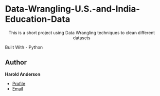 # Data-Wrangling-U.S.-and-India-Education-Data
<p align="Center">This is a short project using Data Wrangling techniques to clean different datasets<p/>
Built With
- Python

## Author

**Harold Anderson**

- [Profile](https://github.com/duskybadger)
- [Email](mailto:harold8041@yahoo.com)
